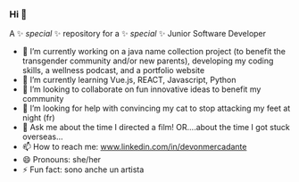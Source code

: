 ### Hi 👋

A ✨ _special_ ✨ repository for a ✨ _special_ ✨ Junior Software Developer 

- 🔭 I’m currently working on a java name collection project (to benefit the transgender community and/or new parents), developing my coding skills, a wellness podcast, and a portfolio website
- 🌱 I’m currently learning Vue.js, REACT, Javascript, Python
- 👯 I’m looking to collaborate on fun innovative ideas to benefit my community
- 🤔 I’m looking for help with convincing my cat to stop attacking my feet at night (fr)
- 💬 Ask me about the time I directed a film! OR....about the time I got stuck overseas...
- 📫 How to reach me: www.linkedin.com/in/devonmercadante
- 😄 Pronouns: she/her
- ⚡ Fun fact: sono anche un artista 
